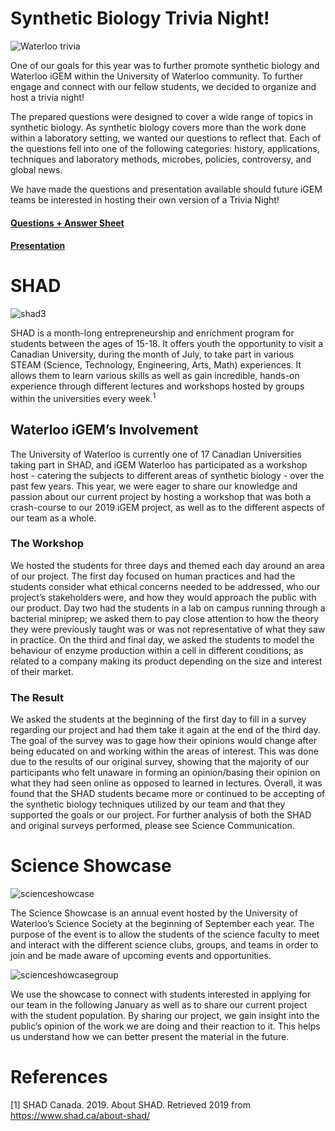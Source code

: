 # Synthetic Biology Trivia Night!

![Waterloo trivia](https://2019.igem.org/wiki/images/6/6d/T--Waterloo--trivia.png)

One of our goals for this year was to further promote synthetic biology and Waterloo iGEM within the University of Waterloo community. To further engage and connect with our fellow students, we decided to organize and host a trivia night!

The prepared questions were designed to cover a wide range of topics in synthetic biology. As synthetic biology covers more than the work done within a laboratory setting, we wanted our questions to reflect that. Each of the questions fell into one of the following categories: history, applications, techniques and laboratory methods, microbes, policies, controversy, and global news.

We have made the questions and presentation available should future iGEM teams be interested in hosting their own version of a Trivia Night!

#### [Questions + Answer Sheet](https://2019.igem.org/wiki/images/a/aa/T--Waterloo--triviaa.pdf) 

#### [Presentation](https://2019.igem.org/wiki/images/f/f7/T--Waterloo--triviap.pdf) 

# SHAD
![shad3](https://2019.igem.org/wiki/images/c/c3/T--Waterloo--shad3.jpg)

SHAD is a month-long entrepreneurship and enrichment program for students between the ages of 15-18. It offers youth the opportunity to visit a Canadian University, during the month of July, to take part in various STEAM (Science, Technology, Engineering, Arts, Math) experiences. It allows them to learn various skills as well as gain incredible, hands-on experience through different lectures and workshops hosted by groups within the universities every week.<sup>1</sup>

## Waterloo iGEM’s Involvement

The University of Waterloo is currently one of 17 Canadian Universities taking part in SHAD, and iGEM Waterloo has participated as a workshop host - catering the subjects to different areas of synthetic biology -  over the past few years. This year, we were eager to share our knowledge and passion about our current project by hosting a workshop that was both a crash-course to our 2019 iGEM project, as well as to the different aspects of our team as a whole.

### The Workshop

We hosted the students for three days and themed each day around an area of our project. The first day focused on human practices and had the students consider what ethical concerns needed to be addressed, who our project’s stakeholders were, and how they would approach the public with our product. Day two had the students in a lab on campus running through a bacterial miniprep; we asked them to pay close attention to how the theory they were previously taught was or was not representative of what they saw in practice. On the third and final day, we asked the students to model the behaviour of enzyme production within a cell in different conditions; as related to a company making its product depending on the size and interest of their market.

### The Result

We asked the students at the beginning of the first day to fill in a survey regarding our project and had them take it again at the end of the third day. The goal of the survey was to gage how their opinions would change after being educated on and working within the areas of interest. This was done due to the results of our original survey, showing that the majority of our participants who felt unaware in forming an opinion/basing their opinion on what they had seen online as opposed to learned in lectures. Overall, it was found that the SHAD students became more or continued to be accepting of the synthetic biology techniques utilized by our team and that they supported the goals or our project. For further analysis of both the SHAD and original surveys performed, please see Science Communication.

# Science Showcase

![scienceshowcase](https://2019.igem.org/wiki/images/f/fa/T--Waterloo--scienceshowcase.png)

The Science Showcase is an annual event hosted by the University of Waterloo’s Science Society at the beginning of September each year. The purpose of the event is to allow the students of the science faculty to meet and interact with the different science clubs, groups, and teams in order to join and be made aware of upcoming events and opportunities. 

![scienceshowcasegroup](https://2019.igem.org/wiki/images/d/d1/T--Waterloo--scienceshowcasegroup.jpg)

We use the showcase to connect with students interested in applying for our team in the following January as well as to share our current project with the student population. By sharing our project, we gain insight into the public’s opinion of the work we are doing and their reaction to it. This helps us understand how we can better present the material in the future.

# References

[1] SHAD Canada. 2019. About SHAD. Retrieved 2019 from https://www.shad.ca/about-shad/

